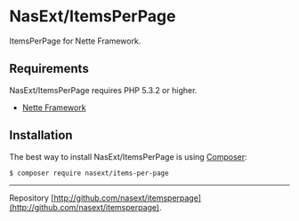 NasExt/ItemsPerPage
===========================

ItemsPerPage for Nette Framework.

Requirements
------------

NasExt/ItemsPerPage requires PHP 5.3.2 or higher.

- [Nette Framework](https://github.com/nette/nette)

Installation
------------

The best way to install NasExt/ItemsPerPage is using  [Composer](http://getcomposer.org/):

```sh
$ composer require nasext/items-per-page
```

-----

Repository [http://github.com/nasext/itemsperpage](http://github.com/nasext/itemsperpage).
